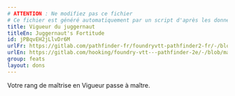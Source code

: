 ```yaml
---
# ATTENTION : Ne modifiez pas ce fichier
# Ce fichier est généré automatiquement par un script d'après les données du module Foundry VTT officiel et de sa traduction
title: Vigueur du juggernaut
titleEn: Juggernaut's Fortitude
id: jPBqvEH2jLlvDr6M
urlFr: https://gitlab.com/pathfinder-fr/foundryvtt-pathfinder2-fr/-/blob/master/data/feats/jPBqvEH2jLlvDr6M.htm
urlEn: https://gitlab.com/hooking/foundry-vtt---pathfinder-2e/-/blob/master/packs/data/feats.db/juggernaut-s-fortitude.json
group: feats
layout: dons
---
```

Votre rang de maîtrise en Vigueur passe à maître.


